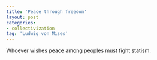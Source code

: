 ```yaml
---
title: 'Peace through freedom'
layout: post
categories:
- collectivization
tag: 'Ludwig von Mises'
---
```


Whoever wishes peace among peoples must fight statism.
